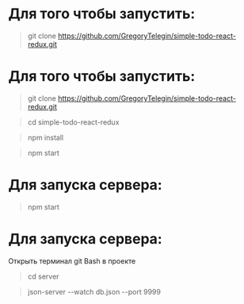 # Для того чтобы запустить:

> git clone https://github.com/GregoryTelegin/simple-todo-react-redux.git

# Для того чтобы запустить: 

> git clone https://github.com/GregoryTelegin/simple-todo-react-redux.git 

> cd simple-todo-react-redux

> npm install

> npm start

# Для запуска сервера:

> npm start 

# Для запуска сервера: 

Открыть терминал git Bash в проекте

> cd server

> json-server --watch db.json --port 9999
